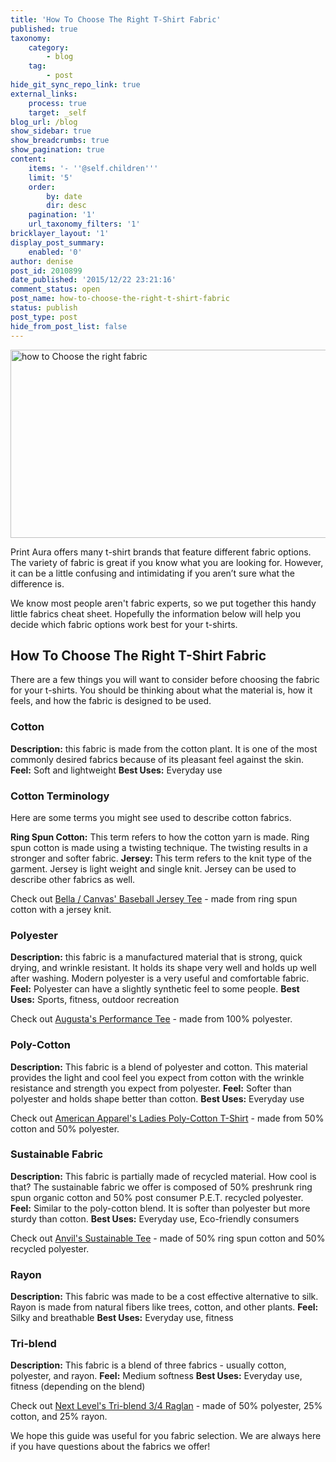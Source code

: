 ```yaml
---
title: 'How To Choose The Right T-Shirt Fabric'
published: true
taxonomy:
    category:
        - blog
    tag:
        - post
hide_git_sync_repo_link: true
external_links:
    process: true
    target: _self
blog_url: /blog
show_sidebar: true
show_breadcrumbs: true
show_pagination: true
content:
    items: '- ''@self.children'''
    limit: '5'
    order:
        by: date
        dir: desc
    pagination: '1'
    url_taxonomy_filters: '1'
bricklayer_layout: '1'
display_post_summary:
    enabled: '0'
author: denise
post_id: 2010899
date_published: '2015/12/22 23:21:16'
comment_status: open
post_name: how-to-choose-the-right-t-shirt-fabric
status: publish
post_type: post
hide_from_post_list: false
---
```


<img class="aligncenter size-large wp-image-2011079" src="https://printaura.com/wp-content/uploads/2015/12/howtochoosefabric-1024x315.jpg" alt="how to Choose the right fabric" width="980" height="301" />

Print Aura offers many t-shirt brands that feature different fabric options. The variety of fabric is great if you know what you are looking for. However, it can be a little confusing and intimidating if you aren’t sure what the difference is.

We know most people aren't fabric experts, so we put together this handy little fabrics cheat sheet. Hopefully the information below will help you decide which fabric options work best for your t-shirts.
<h2>How To Choose The Right T-Shirt Fabric</h2>
There are a few things you will want to consider before choosing the fabric for your t-shirts. You should be thinking about what the material is, how it feels, and how the fabric is designed to be used.
<h3><strong>Cotton</strong></h3>
<strong>Description:</strong> this fabric is made from the cotton plant. It is one of the most commonly desired fabrics because of its pleasant feel against the skin.
<strong>Feel:</strong> Soft and lightweight
<strong>Best Uses:</strong> Everyday use
<h3>Cotton Terminology</h3>
Here are some terms you might see used to describe cotton fabrics.

<strong>Ring Spun Cotton:</strong> This term refers to how the cotton yarn is made. Ring spun cotton is made using a twisting technique. The twisting results in a stronger and softer fabric.
<strong>Jersey: </strong>This term refers to the knit type of the garment. Jersey is light weight and single knit. Jersey can be used to describe other fabrics as well.

Check out <a href="https://printaura.com/product-view/?v=Baseball_Jersey_Tee&amp;hdn=NzY=" target="_blank">Bella / Canvas' Baseball Jersey Tee</a> - made from ring spun cotton with a jersey knit.
<h3><strong>Polyester</strong></h3>
<strong>Description:</strong> this fabric is a manufactured material that is strong, quick drying, and wrinkle resistant. It holds its shape very well and holds up well after washing. Modern polyester is a very useful and comfortable fabric.
<strong>Feel:</strong> Polyester can have a slightly synthetic feel to some people.
<strong>Best Uses:</strong> Sports, fitness, outdoor recreation

Check out <a href="https://printaura.com/product-view/?v=Performance_Tee&amp;hdn=MTA2" target="_blank">Augusta's Performance Tee</a> - made from 100% polyester.
<h3><strong>Poly-Cotton</strong></h3>
<strong>Description:</strong> This fabric is a blend of polyester and cotton. This material provides the light and cool feel you expect from cotton with the wrinkle resistance and strength you expect from polyester.
<strong>Feel:</strong> Softer than polyester and holds shape better than cotton.
<strong>Best Uses:</strong> Everyday use

Check out <a href="https://printaura.com/product-view/?v=Ladies_Poly-Cotton_T-Shirt&amp;hdn=MjE2" target="_blank">American Apparel's Ladies Poly-Cotton T-Shirt</a> - made from 50% cotton and 50% polyester.
<h3><strong>Sustainable Fabric</strong></h3>
<strong>Description:</strong> This fabric is partially made of recycled material. How cool is that? The sustainable fabric we offer is composed of 50% preshrunk ring spun organic cotton and 50% post consumer P.E.T. recycled polyester.
<strong>Feel:</strong> Similar to the poly-cotton blend. It is softer than polyester but more sturdy than cotton.
<strong>Best Uses:</strong> Everyday use, Eco-friendly consumers

Check out <a href="https://printaura.com/product-view/?v=Sustainable_Tee&amp;hdn=MTU4" target="_blank">Anvil's Sustainable Tee</a> - made of 50% ring spun cotton and 50% recycled polyester.
<h3><strong>Rayon</strong></h3>
<strong>Description:</strong> This fabric was made to be a cost effective alternative to silk. Rayon is made from natural fibers like trees, cotton, and other plants.
<strong>Feel:</strong> Silky and breathable
<strong>Best Uses:</strong> Everyday use, fitness
<h3><strong>Tri-blend</strong></h3>
<strong>Description:</strong> This fabric is a blend of three fabrics - usually cotton, polyester, and rayon.
<strong>Feel:</strong> Medium softness
<strong>Best Uses:</strong> Everyday use, fitness (depending on the blend)

Check out <a href="https://printaura.com/product-view/?v=Tri-blend_3/4_Raglan&amp;hdn=MjUz" target="_blank">Next Level's Tri-blend 3/4 Raglan</a> - made of 50% polyester, 25% cotton, and 25% rayon.

We hope this guide was useful for you fabric selection. We are always here if you have questions about the fabrics we offer!